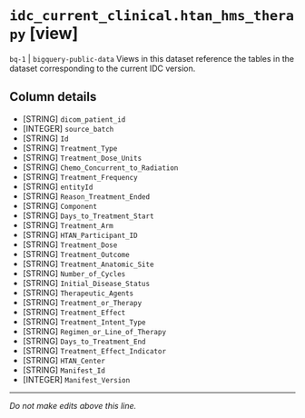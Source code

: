 # `idc_current_clinical.htan_hms_therapy` [view]
`bq-1` | `bigquery-public-data`
Views in this dataset reference the tables in the dataset corresponding to the current IDC version.

## Column details
* [STRING]    `dicom_patient_id`
* [INTEGER]   `source_batch`
* [STRING]    `Id`
* [STRING]    `Treatment_Type`
* [STRING]    `Treatment_Dose_Units`
* [STRING]    `Chemo_Concurrent_to_Radiation`
* [STRING]    `Treatment_Frequency`
* [STRING]    `entityId`
* [STRING]    `Reason_Treatment_Ended`
* [STRING]    `Component`
* [STRING]    `Days_to_Treatment_Start`
* [STRING]    `Treatment_Arm`
* [STRING]    `HTAN_Participant_ID`
* [STRING]    `Treatment_Dose`
* [STRING]    `Treatment_Outcome`
* [STRING]    `Treatment_Anatomic_Site`
* [STRING]    `Number_of_Cycles`
* [STRING]    `Initial_Disease_Status`
* [STRING]    `Therapeutic_Agents`
* [STRING]    `Treatment_or_Therapy`
* [STRING]    `Treatment_Effect`
* [STRING]    `Treatment_Intent_Type`
* [STRING]    `Regimen_or_Line_of_Therapy`
* [STRING]    `Days_to_Treatment_End`
* [STRING]    `Treatment_Effect_Indicator`
* [STRING]    `HTAN_Center`
* [STRING]    `Manifest_Id`
* [INTEGER]   `Manifest_Version`

-------------------------------------------------------------------------------
*Do not make edits above this line.*
